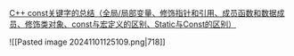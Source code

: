 [C++ const关键字的总结（全局/局部变量、修饰指针和引用、成员函数和数据成员、修饰类对象、const与宏定义的区别、Static与Const的区别）](https://blog.csdn.net/JMW1407/article/details/108443185)

![[Pasted image 20241101125109.png|718]]
